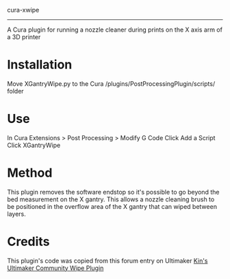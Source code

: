 cura-xwipe
__________

A Cura plugin for running a nozzle cleaner during prints on the X axis arm of a 3D printer

# Installation
Move XGantryWipe.py to the Cura /plugins/PostProcessingPlugin/scripts/ folder

# Use
In Cura Extensions > Post Processing > Modify G Code
Click Add a Script
Click XGantryWipe

# Method
This plugin removes the software endstop so it's possible to go beyond the bed measurement on the X gantry. This allows a nozzle cleaning brush to be positioned in the overflow area of the X gantry that can wiped between layers.

# Credits
This plugin's code was copied from this forum entry on Ultimaker [Kin's Ultimaker Community Wipe Plugin](https://community.ultimaker.com/topic/15655-how-to-make-a-plugin-anyone-have-a-plugin-to-do-x-action-every-layer-like-a-nozzle-wipe/)
